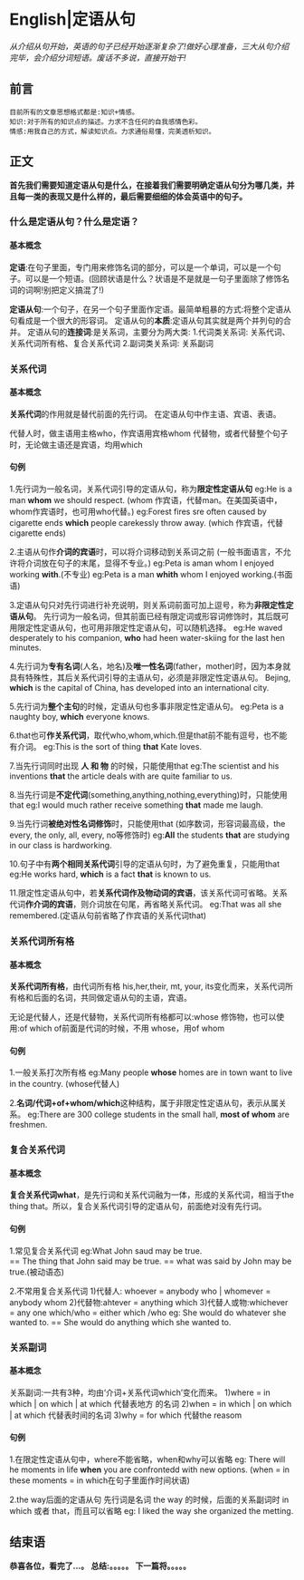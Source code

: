 # English|定语从句
*从介绍从句开始，英语的句子已经开始逐渐复杂了!做好心理准备，三大从句介绍完毕，会介绍分词短语。废话不多说，直接开始干!*

## 前言
    目前所有的文章思想格式都是:知识+情感。
    知识:对于所有的知识点的描述。力求不含任何的自我感情色彩。
    情感:用我自己的方式，解读知识点。力求通俗易懂，完美透析知识。

## 正文
**首先我们需要知道定语从句是什么，在接着我们需要明确定语从句分为哪几类，并且每一类的表现又是什么样的，最后需要细细的体会英语中的句子。**

### 什么是定语从句？什么是定语？
#### 基本概念
**定语**:在句子里面，专门用来修饰名词的部分，可以是一个单词，可以是一个句子。可以是一个短语。(回顾状语是什么？状语是不是就是一句子里面除了修饰名词的词啊!别把定义搞混了!)

**定语从句**:一个句子，在另一个句子里面作定语。最简单粗暴的方式:将整个定语从句看成是一个很大的形容词。
定语从句的**本质**:定语从句其实就是两个并列句的合并。
定语从句的**连接词**:是关系词，主要分为两大类:
    1.代词类关系词: 关系代词、关系代词所有格、复合关系代词
    2.副词类关系词: 关系副词


### 关系代词
#### 基本概念
**关系代词**的作用就是替代前面的先行词。
在定语从句中作主语、宾语、表语。

代替人时，做主语用主格who，作宾语用宾格whom
代替物，或者代替整个句子时，无论做主语还是宾语，均用which


#### 句例
1.先行词为一般名词，关系代词引导的定语从句，称为**限定性定语从句**
eg:He is a man **whom** we should respect.
(whom 作宾语，代替man。在美国英语中，whom作宾语时，也可用who代替。)
eg:Forest fires sre often caused by cigarette ends **which** people carekessly throw away.
(which 作宾语，代替cigarette ends)

2.主语从句作**介词的宾语**时，可以将介词移动到关系词之前
(一般书面语言，不允许将介词放在句子的末尾，显得不专业。)
eg:Peta is aman whom I enjoyed working **with**.(不专业)
eg:Peta is a man **whith** whom I enjoyed working.(书面语)

3.定语从句只对先行词进行补充说明，则关系词前面可加上逗号，称为**非限定性定语从句**。
先行词为一般名词，但其前面已经有限定词或形容词修饰时，其后既可用限定性定语从句，也可用非限定性定语从句，可以随机选择。
eg:He waved desperately to his companion, **who** had heen water-skiing for the last hen minutes.

4.先行词为**专有名词**(人名，地名)及**唯一性名词**(father，mother)时，因为本身就具有特殊性，其后关系代词引导的主语从句，必须是非限定性定语从句。
Bejing, **which** is the capital of China, has developed into an international city.

5.先行词为**整个主句**的时候，定语从句也多事非限定性定语从句。
eg:Peta is a naughty boy, **which** everyone knows.

6.that也可**作关系代词**，取代who,whom,which.但是that前不能有逗号，也不能有介词。
eg:This is the sort of thing **that** Kate loves.

7.当先行词同时出现 **人 和 物** 的时候，只能使用that
eg:The scientist and his inventions **that** the article deals with are quite familiar to us.

8.当先行词是**不定代词**(something,anything,nothing,everything)时，只能使用that
eg:I would much rather receive something **that** made me laugh.

9.当先行词**被绝对性名词修饰**时，只能使用that
(如序数词，形容词最高级，the every, the only, all, every, no等修饰时)
eg:**All** the students **that** are studying in our class is hardworking.

10.句子中有**两个相同关系代词**引导的定语从句时，为了避免重复，只能用that
eg:He works hard, **which** is a fact **that** is known to us.

11.限定性定语从句中，若**关系代词作及物动词的宾语**，该关系代词可省略。关系代词**作介词的宾语**，则介词放在句尾，再省略关系代词。
eg:That was all she remembered.(定语从句前省略了作宾语的关系代词that)


### 关系代词所有格
#### 基本概念
**关系代词所有格**，由代词所有格 his,her,their, mt, your, its变化而来，关系代词所有格和后面的名词，共同做定语从句的主语，宾语。

无论是代替人，还是代替物，关系代词所有格都可以:whose
修饰物，也可以使用:of which
of前面是代词的时候，不用 whose，用of whom


#### 句例
1.一般关系打次所有格
eg:Many people **whose** homes are in town want to live in the country.
(whose代替人)

2.**名词/代词+of+whom/which**这种结构，属于非限定性定语从句，表示从属关系。
eg:There are 300 college students in the small hall, **most of whom** are freshmen.


### 复合关系代词
#### 基本概念
**复合关系代词what**，是先行词和关系代词融为一体，形成的关系代词，相当于the thing that。所以，复合关系代词引导的定语从句，前面绝对没有先行词。

#### 句例
1.常见复合关系代词
eg:What John saud may be true.  
== The thing that John said may be true.
== what was said by John may be true.(被动语态)

2.不常用复合关系代词
1)代替人: whoever = anybody who  |  whomever = anybody whom
2)代替物:ahtever = anything which
3)代替人或物:whichever = any one which/who = either which /who
eg: She would do whatever she wanted to.
== She would do anything which she wanted to.


### 关系副词
#### 基本概念
关系副词:一共有3种，均由‘介词+关系代词which’变化而来。
1)where = in which | on which  | at which      代替表地方 的名词
2)when = in which | on which  | at which    代替表时间的名词
3)why = for which          代替the reasom

#### 句例
1.在限定性定语从句中，where不能省略，when和why可以省略
eg: There will he moments in life **when** you are confrontedd with new options.
(when = in these moments = in which在句子里面作时间状语)

2.the way后面的定语从句
先行词是名词 the way 的时候，后面的关系副词时 in which 或者 that，而且可以省略
eg: I liked the way she organized the metting.














## 结束语
 **恭喜各位，看完了...。**
**总结:。。。。。**
**下一篇将。。。。。**








